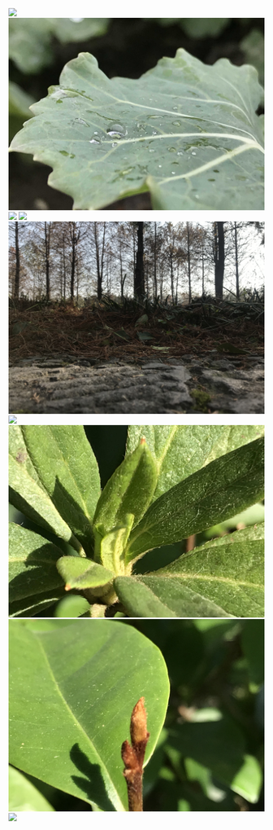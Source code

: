 ![](https://raw.githubusercontent.com/Txiaozhe/images/master/xixi/1.JPG)
![](https://raw.githubusercontent.com/Txiaozhe/images/master/xixi/2.JPG)
![](https://raw.githubusercontent.com/Txiaozhe/images/master/xixi/3.JPG)
![](https://raw.githubusercontent.com/Txiaozhe/images/master/xixi/4.JPG)
![](https://raw.githubusercontent.com/Txiaozhe/images/master/xixi/10.JPG)
![](https://raw.githubusercontent.com/Txiaozhe/images/master/xixi/12.JPG)
![](https://raw.githubusercontent.com/Txiaozhe/images/master/xixi/13.JPG)
![](https://raw.githubusercontent.com/Txiaozhe/images/master/xixi/17.JPG)
![](https://raw.githubusercontent.com/Txiaozhe/images/master/xixi/19.JPG)
